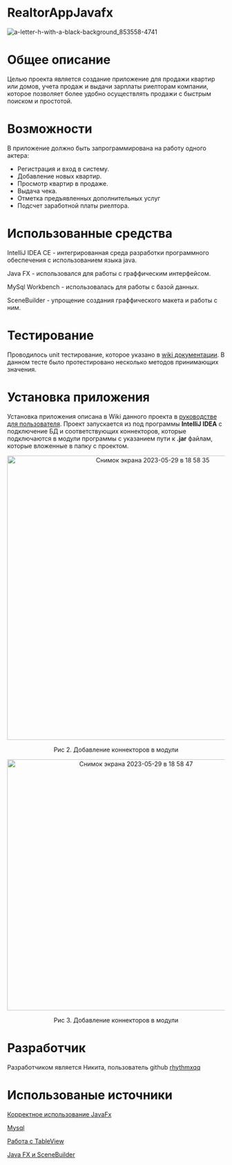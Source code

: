 # RealtorAppJavafx
<p align="center">
  
![a-letter-h-with-a-black-background_853558-4741](https://github.com/rhythmxqq/RealtorAppJavafx/assets/96514857/beeb36ae-10d5-43cb-b750-38db6cc456f1)
  
  </p>
  
# Общее описание
Целью проекта является создание приложение для продажи квартир или домов, учета продаж и выдачи зарплаты риелторам компании, которое позволяет более удобно осуществлять продажи с быстрым поиском и простотой.
# Возможности
В приложение должно быть запрограммирована на работу одного актера:
* Регистрация и вход в систему.
* Добавление новых квартир.
* Просмотр квартир в продаже.
* Выдача чека.
* Отметка предъявленных дополнительных услуг
* Подсчет заработной платы риелтора.

# Использованные средства

IntelliJ IDEA CE - интегрированная среда разработки программного обеспечения с использованием языка java.

Java FX - использовался для работы с граффическим интерфейсом.

MySql Workbench - использовалась для работы с базой данных.

SceneBuilder - упрощение создания граффического макета и работы с ним.

# Тестирование

Проводилось unit тестирование, которое указано в [wiki документации](https://github.com/rhythmxqq/RealtorAppJavafx/wiki/%2311-unit-тесты).
В данном тесте было протестировано несколько методов принимающих значения.

# Установка приложения
Установка приложения описана в Wiki данного проекта в [руководстве для пользователя](https://github.com/rhythmxqq/RealtorAppJavafx/wiki/%2312-Руководство-пользователя). Проект запускается из под программы **IntelliJ IDEA** с подключение БД и соответствующих коннекторов, которые подключаются в модули программы с указанием пути к **.jar** файлам, которые вложенные в папку с проектом.
<p align="center">
<img width="658" alt="Снимок экрана 2023-05-29 в 18 58 35" src="https://github.com/rhythmxqq/RealtorAppJavafx/assets/96514857/70ae84e8-825d-43ee-85dd-22060645a484">
</p>
<p align="center">
Рис 2. Добавление коннекторов в модули
</p>
<p align="center">
<img width="581" alt="Снимок экрана 2023-05-29 в 18 58 47" src="https://github.com/rhythmxqq/RealtorAppJavafx/assets/96514857/de6aace4-0cd1-4748-8dc2-782373881913">
</p>
<p align="center">
Рис 3. Добавление коннекторов в модули
</p>

# Разработчик
Разработчиком является Никита, пользователь github [rhythmxqq](https://github.com/rhythmxqq)

# Использованые источники

[Корректное использование JavaFx](https://metanit.com/java/javafx/2.2.php)

[Mysql](https://metanit.com/sql/)

[Работа с TableView](https://metanit.com/java/javafx/4.13.php)

[Java FX и SceneBuilder](https://habr.com/ru/post/474292/)

